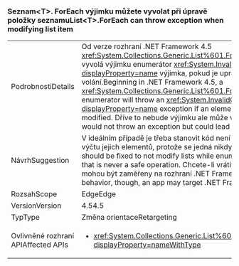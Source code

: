 ### <a name="listlttgtforeach-can-throw-exception-when-modifying-list-item"></a><span data-ttu-id="f5d62-101">Seznam&lt;T&gt;. ForEach výjimku můžete vyvolat při úpravě položky seznamu</span><span class="sxs-lookup"><span data-stu-id="f5d62-101">List&lt;T&gt;.ForEach can throw exception when modifying list item</span></span>

|   |   |
|---|---|
|<span data-ttu-id="f5d62-102">Podrobnosti</span><span class="sxs-lookup"><span data-stu-id="f5d62-102">Details</span></span>|<span data-ttu-id="f5d62-103">Od verze rozhraní .NET Framework 4.5 <xref:System.Collections.Generic.List%601.ForEach(System.Action{%600})> vyvolá výjimku enumerátor <xref:System.InvalidOperationException?displayProperty=name> výjimka, pokud je upraven element v kolekci volání.</span><span class="sxs-lookup"><span data-stu-id="f5d62-103">Beginning in .NET Framework 4.5, a <xref:System.Collections.Generic.List%601.ForEach(System.Action{%600})> enumerator will throw an <xref:System.InvalidOperationException?displayProperty=name> exception if an element in the calling collection is modified.</span></span> <span data-ttu-id="f5d62-104">Dříve to nebude výjimku ale může vést k časování.</span><span class="sxs-lookup"><span data-stu-id="f5d62-104">Previously, this would not throw an exception but could lead to race conditions.</span></span>|
|<span data-ttu-id="f5d62-105">Návrh</span><span class="sxs-lookup"><span data-stu-id="f5d62-105">Suggestion</span></span>|<span data-ttu-id="f5d62-106">V ideálním případě je třeba stanovit kód není upravit seznamy při vytváření výčtu jejich elementů, protože se jedná nikdy bezpečný provoz.</span><span class="sxs-lookup"><span data-stu-id="f5d62-106">Ideally, code should be fixed to not modify lists while enumerating their elements because that is never a safe operation.</span></span> <span data-ttu-id="f5d62-107">Chcete-li vrátit k předchozí chování, ale aplikace mohou být zaměřeny na rozhraní .NET Framework 4.0.</span><span class="sxs-lookup"><span data-stu-id="f5d62-107">To revert to the previous behavior, though, an app may target .NET Framework 4.0.</span></span>|
|<span data-ttu-id="f5d62-108">Rozsah</span><span class="sxs-lookup"><span data-stu-id="f5d62-108">Scope</span></span>|<span data-ttu-id="f5d62-109">Edge</span><span class="sxs-lookup"><span data-stu-id="f5d62-109">Edge</span></span>|
|<span data-ttu-id="f5d62-110">Version</span><span class="sxs-lookup"><span data-stu-id="f5d62-110">Version</span></span>|<span data-ttu-id="f5d62-111">4.5</span><span class="sxs-lookup"><span data-stu-id="f5d62-111">4.5</span></span>|
|<span data-ttu-id="f5d62-112">Typ</span><span class="sxs-lookup"><span data-stu-id="f5d62-112">Type</span></span>|<span data-ttu-id="f5d62-113">Změna orientace</span><span class="sxs-lookup"><span data-stu-id="f5d62-113">Retargeting</span></span>|
|<span data-ttu-id="f5d62-114">Ovlivněné rozhraní API</span><span class="sxs-lookup"><span data-stu-id="f5d62-114">Affected APIs</span></span>|<ul><li><xref:System.Collections.Generic.List%601.ForEach(System.Action{%600})?displayProperty=nameWithType></li></ul>|


